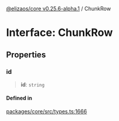 [@elizaos/core v0.25.6-alpha.1](../index.md) / ChunkRow

# Interface: ChunkRow

## Properties

### id

> **id**: `string`

#### Defined in

[packages/core/src/types.ts:1666](https://github.com/divine-comedian/eliza/blob/main/packages/core/src/types.ts#L1666)
